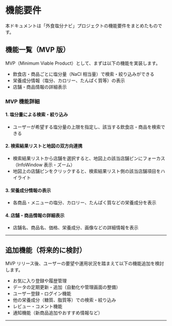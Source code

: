 # 機能要件

本ドキュメントは「外食塩分ナビ」プロジェクトの機能要件をまとめたものです。

## 機能一覧（MVP 版）

MVP（Minimum Viable Product）として、まずは以下の機能を実装します。

- 飲食店・商品ごとに塩分量（NaCl 相当量）で検索・絞り込みができる
- 栄養成分情報（塩分、カロリー、たんぱく質等）の表示
- 店舗・商品情報の詳細表示

### MVP 機能詳細

#### 1. 塩分量による検索・絞り込み

- ユーザーが希望する塩分量の上限を指定し、該当する飲食店・商品を検索できる

#### 2. 検索結果リストと地図の双方向連携

- 検索結果リストから店舗を選択すると、地図上の該当店舗ピンにフォーカス（InfoWindow 表示・ズーム）
- 地図上の店舗ピンをクリックすると、検索結果リスト側の該当店舗項目をハイライト

#### 3. 栄養成分情報の表示

- 各商品・メニューの塩分、カロリー、たんぱく質などの栄養成分を表示

#### 4. 店舗・商品情報の詳細表示

- 店舗名、商品名、価格、栄養成分、画像などの詳細情報を表示

---

## 追加機能（将来的に検討）

MVP リリース後、ユーザーの要望や運用状況を踏まえて以下の機能追加を検討します。

- お気に入り登録や履歴管理
- データの定期更新・追加（自動化や管理画面の整備）
- ユーザー登録・ログイン機能
- 他の栄養成分（糖質、脂質等）での検索・絞り込み
- レビュー・コメント機能
- 通知機能（新商品追加やおすすめ情報など）

---
